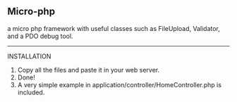 
**Micro-php**
---------
a micro php framework with useful classes such as FileUpload, Validator, and a PDO debug tool.

----------
INSTALLATION

 1. Copy all the files and paste it in your web server.
 2. Done!
 3. A very simple example in application/controller/HomeController.php is included.

